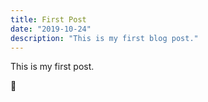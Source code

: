 ```yaml
---
title: First Post
date: "2019-10-24"
description: "This is my first blog post."
---
```


This is my first post.

🥂
